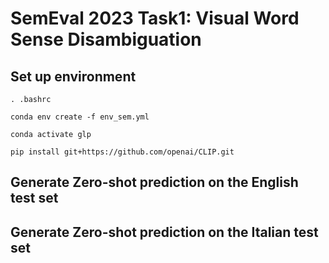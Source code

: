 # SemEval 2023 Task1: Visual Word Sense Disambiguation

## Set up environment


```
. .bashrc

conda env create -f env_sem.yml

conda activate glp

pip install git+https://github.com/openai/CLIP.git
```

## Generate Zero-shot prediction on the English test set

## Generate Zero-shot prediction on the Italian test set
